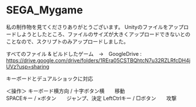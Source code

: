 # SEGA_Mygame

私の制作物を見てくださりありがとうございます。
Unityのファイルをアップロードしようとしたところ、ファイルのサイズが大きくアップロードできないとのことなので、スクリプトのみアップロードしました。

すべてのファイル & ビルドしたゲーム　→　GoogleDrive : https://drive.google.com/drive/folders/1REra05CSTBQhtcN7u32RZLRfcDH4jUVz?usp=sharing

キーボードとデュアルショックに対応

＜操作＞
キーボード横方向 / 十字ボタン横　　移動  
SPACEキー / ×ボタン　　ジャンプ、決定
LeftCtrlキー / □ボタン　　攻撃　
